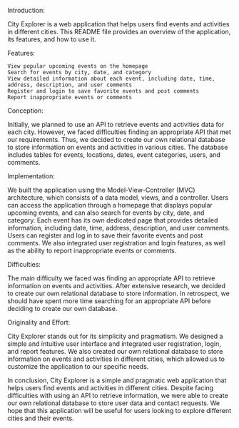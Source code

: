 Introduction:

City Explorer is a web application that helps users find events and activities in different cities. This README file provides an overview of the application, its features, and how to use it.

Features:

    View popular upcoming events on the homepage
    Search for events by city, date, and category
    View detailed information about each event, including date, time, address, description, and user comments
    Register and login to save favorite events and post comments
    Report inappropriate events or comments

Conception:

Initially, we planned to use an API to retrieve events and activities data for each city. However, we faced difficulties finding an appropriate API that met our requirements. Thus, we decided to create our own relational database to store information on events and activities in various cities. The database includes tables for events, locations, dates, event categories, users, and comments.

Implementation:

We built the application using the Model-View-Controller (MVC) architecture, which consists of a data model, views, and a controller. Users can access the application through a homepage that displays popular upcoming events, and can also search for events by city, date, and category. Each event has its own dedicated page that provides detailed information, including date, time, address, description, and user comments. Users can register and log in to save their favorite events and post comments. We also integrated user registration and login features, as well as the ability to report inappropriate events or comments.

Difficulties:

The main difficulty we faced was finding an appropriate API to retrieve information on events and activities. After extensive research, we decided to create our own relational database to store information. In retrospect, we should have spent more time searching for an appropriate API before deciding to create our own database.

Originality and Effort:

City Explorer stands out for its simplicity and pragmatism. We designed a simple and intuitive user interface and integrated user registration, login, and report features. We also created our own relational database to store information on events and activities in different cities, which allowed us to customize the application to our specific needs.


In conclusion, City Explorer is a simple and pragmatic web application that helps users find events and activities in different cities. Despite facing difficulties with using an API to retrieve information, we were able to create our own relational database to store user data and contact requests. We hope that this application will be useful for users looking to explore different cities and their events.
